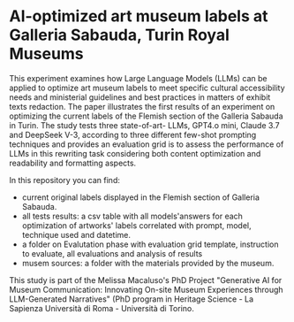 # AI-optimized art museum labels at Galleria Sabauda, Turin Royal Museums

This experiment examines how Large Language Models (LLMs) can be applied to optimize art museum labels to meet specific cultural accessibility needs and ministerial guidelines and best practices in matters of exhibit texts redaction. The paper  illustrates the first results of an experiment on optimizing the current labels of the Flemish section of the Galleria Sabauda in Turin. 
The study tests three state-of-art- LLMs, GPT4.o mini, Claude 3.7 and DeepSeek V-3, according to three different few-shot prompting techniques and provides an evaluation grid is to assess the performance of LLMs in this rewriting task considering both content optimization and readability and formatting aspects.

In this repository you can find:
* current original labels displayed in the Flemish section of Galleria Sabauda.
* all tests results: a  csv table with all models'answers for each optimization of artworks' labels correlated with prompt, model, technique used and datetime.
* a folder on Evalutation phase with evaluation grid template, instruction to evaluate, all evaluations and analysis of results
* musem sources: a folder with the materials provided by the museum.

This study is part of the Melissa Macaluso's PhD Project "Generative AI for Museum Communication: Innovating On-site Museum Experiences through LLM-Generated Narratives" (PhD program in Heritage Science - La Sapienza Università di Roma - Università di Torino.
